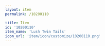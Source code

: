 ```yaml
---
layout: item
permalink: /10200110

title: Item
id: '10200110'
item_name: 'Lush Twin Tails'
icon_url: 'item/icon/customize/10200110.png'
---
```

